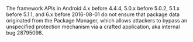 The framework APIs in Android 4.x before 4.4.4, 5.0.x before 5.0.2, 5.1.x before 5.1.1, and 6.x before 2016-08-01 do not ensure that package data originated from the Package Manager, which allows attackers to bypass an unspecified protection mechanism via a crafted application, aka internal bug 28795098.